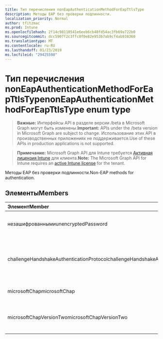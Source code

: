 ```yaml
---
title: Тип перечисления nonEapAuthenticationMethodForEapTtlsType
description: Методы EAP без проверки подлинности.
localization_priority: Normal
author: tfitzmac
ms.prod: Intune
ms.openlocfilehash: 2f14c98118541e6eeb6cb48fd54ac3fb69a722b0
ms.sourcegitcommit: dcc5907f2c3ffc0f0e82e953b7ab9cf4ab938360
ms.translationtype: MT
ms.contentlocale: ru-RU
ms.lasthandoff: 01/23/2019
ms.locfileid: "29425598"
---
```

# <a name="noneapauthenticationmethodforeapttlstype-enum-type"></a><span data-ttu-id="691cd-103">Тип перечисления nonEapAuthenticationMethodForEapTtlsType</span><span class="sxs-lookup"><span data-stu-id="691cd-103">nonEapAuthenticationMethodForEapTtlsType enum type</span></span>

> <span data-ttu-id="691cd-104">**Важные:** Интерфейсы API в разделе версии /beta в Microsoft Graph могут быть изменены.</span><span class="sxs-lookup"><span data-stu-id="691cd-104">**Important:** APIs under the /beta version in Microsoft Graph are subject to change.</span></span> <span data-ttu-id="691cd-105">Использование этих API в производственных приложениях не поддерживается.</span><span class="sxs-lookup"><span data-stu-id="691cd-105">Use of these APIs in production applications is not supported.</span></span>

> <span data-ttu-id="691cd-106">**Примечание:** Microsoft Graph API для Intune требуется [Активная лицензия Intune](https://go.microsoft.com/fwlink/?linkid=839381) для клиента.</span><span class="sxs-lookup"><span data-stu-id="691cd-106">**Note:** The Microsoft Graph API for Intune requires an [active Intune license](https://go.microsoft.com/fwlink/?linkid=839381) for the tenant.</span></span>

<span data-ttu-id="691cd-107">Методы EAP без проверки подлинности.</span><span class="sxs-lookup"><span data-stu-id="691cd-107">Non-EAP methods for authentication.</span></span>

## <a name="members"></a><span data-ttu-id="691cd-108">Элементы</span><span class="sxs-lookup"><span data-stu-id="691cd-108">Members</span></span>
|<span data-ttu-id="691cd-109">Элемент</span><span class="sxs-lookup"><span data-stu-id="691cd-109">Member</span></span>|<span data-ttu-id="691cd-110">Значение</span><span class="sxs-lookup"><span data-stu-id="691cd-110">Value</span></span>|<span data-ttu-id="691cd-111">Описание</span><span class="sxs-lookup"><span data-stu-id="691cd-111">Description</span></span>|
|:---|:---|:---|
|<span data-ttu-id="691cd-112">незашифрованными</span><span class="sxs-lookup"><span data-stu-id="691cd-112">unencryptedPassword</span></span>|<span data-ttu-id="691cd-113">0</span><span class="sxs-lookup"><span data-stu-id="691cd-113">0</span></span>|<span data-ttu-id="691cd-114">Незашифрованный пароль (РАР).</span><span class="sxs-lookup"><span data-stu-id="691cd-114">Unencrypted password (PAP).</span></span>|
|<span data-ttu-id="691cd-115">challengeHandshakeAuthenticationProtocol</span><span class="sxs-lookup"><span data-stu-id="691cd-115">challengeHandshakeAuthenticationProtocol</span></span>|<span data-ttu-id="691cd-116">1</span><span class="sxs-lookup"><span data-stu-id="691cd-116">1</span></span>|<span data-ttu-id="691cd-117">Проверка подлинности протокола пароля (CHAP).</span><span class="sxs-lookup"><span data-stu-id="691cd-117">Challenge Handshake Authentication Protocol (CHAP).</span></span>|
|<span data-ttu-id="691cd-118">microsoftChap</span><span class="sxs-lookup"><span data-stu-id="691cd-118">microsoftChap</span></span>|<span data-ttu-id="691cd-119">2</span><span class="sxs-lookup"><span data-stu-id="691cd-119">2</span></span>| <span data-ttu-id="691cd-120">CHAP Microsoft (MS-CHAP).</span><span class="sxs-lookup"><span data-stu-id="691cd-120">Microsoft CHAP (MS-CHAP).</span></span>|
|<span data-ttu-id="691cd-121">microsoftChapVersionTwo</span><span class="sxs-lookup"><span data-stu-id="691cd-121">microsoftChapVersionTwo</span></span>|<span data-ttu-id="691cd-122">3</span><span class="sxs-lookup"><span data-stu-id="691cd-122">3</span></span>|<span data-ttu-id="691cd-123">Версии 2 CHAP Microsoft (MS-CHAP v2).</span><span class="sxs-lookup"><span data-stu-id="691cd-123">Microsoft CHAP Version 2 (MS-CHAP v2).</span></span>|




